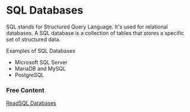 # SQL Databases

SQL stands for Structured Query Language. It's used for relational databases. A SQL database is a collection of tables that stores a specific set of structured data.

Examples of SQL Databases

* Microsoft SQL Server
* MariaDB and MySQL
* PostgreSQL

### Free Content

[ReadSQL Databases](https://www.openlogic.com/blog/what-sql-database)
